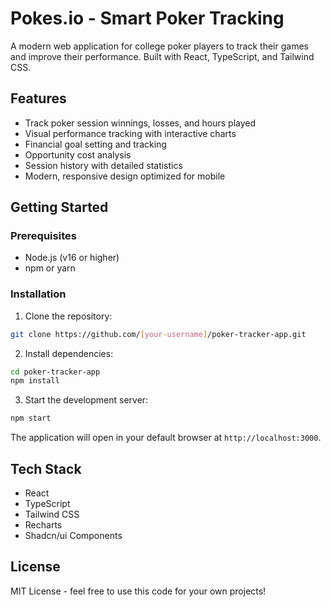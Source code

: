 # Pokes.io - Smart Poker Tracking

A modern web application for college poker players to track their games and improve their performance. Built with React, TypeScript, and Tailwind CSS.

## Features

- Track poker session winnings, losses, and hours played
- Visual performance tracking with interactive charts
- Financial goal setting and tracking
- Opportunity cost analysis
- Session history with detailed statistics
- Modern, responsive design optimized for mobile

## Getting Started

### Prerequisites

- Node.js (v16 or higher)
- npm or yarn

### Installation

1. Clone the repository:
```bash
git clone https://github.com/[your-username]/poker-tracker-app.git
```

2. Install dependencies:
```bash
cd poker-tracker-app
npm install
```

3. Start the development server:
```bash
npm start
```

The application will open in your default browser at `http://localhost:3000`.

## Tech Stack

- React
- TypeScript
- Tailwind CSS
- Recharts
- Shadcn/ui Components

## License

MIT License - feel free to use this code for your own projects!